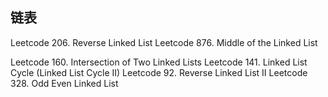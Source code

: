 ## 链表

Leetcode 206. Reverse Linked List
Leetcode 876. Middle of the Linked List

Leetcode 160. Intersection of Two Linked Lists
Leetcode 141. Linked List Cycle (Linked List Cycle II)
Leetcode 92. Reverse Linked List II
Leetcode 328. Odd Even Linked List

